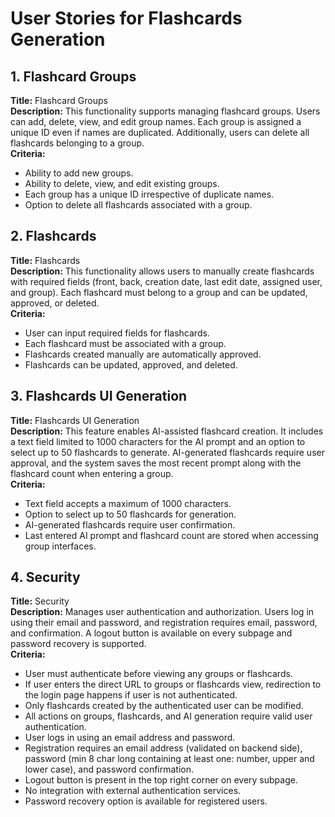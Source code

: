 # User Stories for Flashcards Generation

## 1. Flashcard Groups

**Title:** Flashcard Groups  
**Description:** This functionality supports managing flashcard groups. Users can add, delete, view, and edit group names. Each group is assigned a unique ID even if names are duplicated. Additionally, users can delete all flashcards belonging to a group.  
**Criteria:**  

- Ability to add new groups.  
- Ability to delete, view, and edit existing groups.  
- Each group has a unique ID irrespective of duplicate names.  
- Option to delete all flashcards associated with a group.

## 2. Flashcards

**Title:** Flashcards  
**Description:** This functionality allows users to manually create flashcards with required fields (front, back, creation date, last edit date, assigned user, and group). Each flashcard must belong to a group and can be updated, approved, or deleted.  
**Criteria:**  

- User can input required fields for flashcards.  
- Each flashcard must be associated with a group.  
- Flashcards created manually are automatically approved.  
- Flashcards can be updated, approved, and deleted.

## 3. Flashcards UI Generation

**Title:** Flashcards UI Generation  
**Description:** This feature enables AI-assisted flashcard creation. It includes a text field limited to 1000 characters for the AI prompt and an option to select up to 50 flashcards to generate. AI-generated flashcards require user approval, and the system saves the most recent prompt along with the flashcard count when entering a group.  
**Criteria:**  

- Text field accepts a maximum of 1000 characters.  
- Option to select up to 50 flashcards for generation.  
- AI-generated flashcards require user confirmation.  
- Last entered AI prompt and flashcard count are stored when accessing group interfaces.

## 4. Security

**Title:** Security  
**Description:** Manages user authentication and authorization. Users log in using their email and password, and registration requires email, password, and confirmation. A logout button is available on every subpage and password recovery is supported.  
**Criteria:**  

- User must authenticate before viewing any groups or flashcards.
- If user enters the direct URL to groups or flashcards view, redirection to the login page happens if user is not authenticated.
- Only flashcards created by the authenticated user can be modified.  
- All actions on groups, flashcards, and AI generation require valid user authentication.  
- User logs in using an email address and password.  
- Registration requires an email address (validated on backend side), password (min 8 char long containing at least one: number, upper and lower case), and password confirmation.
- Logout button is present in the top right corner on every subpage.  
- No integration with external authentication services.  
- Password recovery option is available for registered users.
